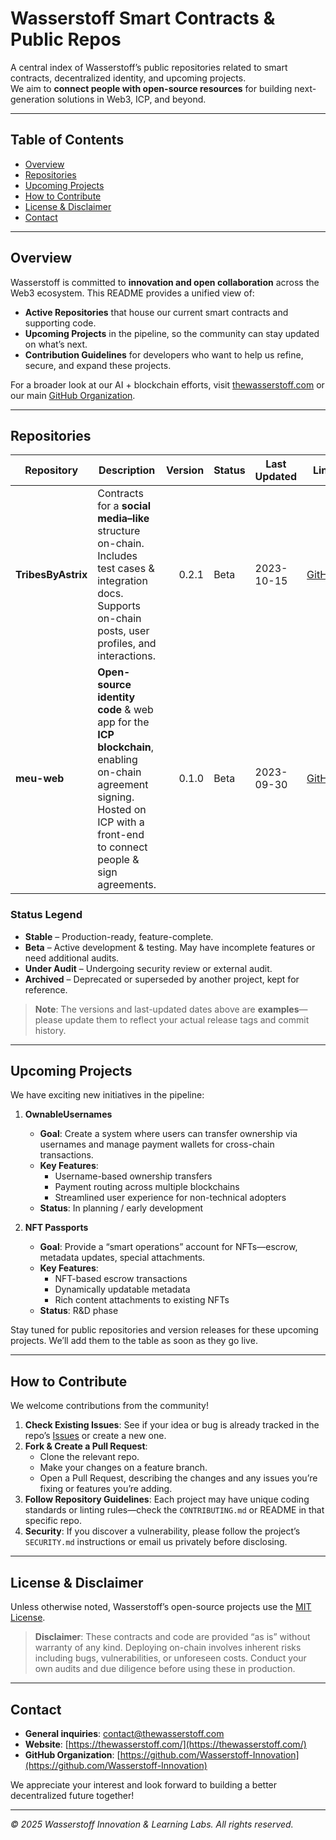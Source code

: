 # Wasserstoff Smart Contracts & Public Repos

A central index of Wasserstoff’s public repositories related to smart contracts, decentralized identity, and upcoming projects.  
We aim to **connect people with open-source resources** for building next-generation solutions in Web3, ICP, and beyond.

---

## Table of Contents

- [Overview](#overview)  
- [Repositories](#repositories)  
- [Upcoming Projects](#upcoming-projects)  
- [How to Contribute](#how-to-contribute)  
- [License & Disclaimer](#license--disclaimer)  
- [Contact](#contact)

---

## Overview

Wasserstoff is committed to **innovation and open collaboration** across the Web3 ecosystem. This README provides a unified view of:

- **Active Repositories** that house our current smart contracts and supporting code.  
- **Upcoming Projects** in the pipeline, so the community can stay updated on what’s next.  
- **Contribution Guidelines** for developers who want to help us refine, secure, and expand these projects.

For a broader look at our AI + blockchain efforts, visit [thewasserstoff.com](https://thewasserstoff.com) or our main [GitHub Organization](https://github.com/Wasserstoff-Innovation).

---

## Repositories

| **Repository**                                     | **Description**                                                                                                                     | **Version** | **Status**      | **Last Updated** | **Link**                                                                                 |
|-----------------------------------------------------|-------------------------------------------------------------------------------------------------------------------------------------|------------:|-----------------|------------------|-----------------------------------------------------------------------------------------|
| **TribesByAstrix**                                  | Contracts for a **social media–like** structure on-chain. Includes test cases & integration docs.<br/>Supports on-chain posts, user profiles, and interactions.             | 0.2.1       | Beta            | 2023-10-15       | [GitHub](https://github.com/Wasserstoff-Innovation/TribesByAstrix)                       |
| **meu-web**                                         | **Open-source identity code** & web app for the **ICP blockchain**, enabling on-chain agreement signing. Hosted on ICP with a front-end to connect people & sign agreements. | 0.1.0       | Beta            | 2023-09-30       | [GitHub](https://github.com/Wasserstoff-Innovation/meu-web)                             |

### Status Legend
- **Stable** – Production-ready, feature-complete.  
- **Beta** – Active development & testing. May have incomplete features or need additional audits.  
- **Under Audit** – Undergoing security review or external audit.  
- **Archived** – Deprecated or superseded by another project, kept for reference.

> **Note**: The versions and last-updated dates above are **examples**—please update them to reflect your actual release tags and commit history.

---

## Upcoming Projects

We have exciting new initiatives in the pipeline:

1. **OwnableUsernames**  
   - **Goal**: Create a system where users can transfer ownership via usernames and manage payment wallets for cross-chain transactions.  
   - **Key Features**:  
     - Username-based ownership transfers  
     - Payment routing across multiple blockchains  
     - Streamlined user experience for non-technical adopters  
   - **Status**: In planning / early development

2. **NFT Passports**  
   - **Goal**: Provide a “smart operations” account for NFTs—escrow, metadata updates, special attachments.  
   - **Key Features**:  
     - NFT-based escrow transactions  
     - Dynamically updatable metadata  
     - Rich content attachments to existing NFTs  
   - **Status**: R&D phase

Stay tuned for public repositories and version releases for these upcoming projects. We’ll add them to the table as soon as they go live.

---

## How to Contribute

We welcome contributions from the community!

1. **Check Existing Issues**: See if your idea or bug is already tracked in the repo’s [Issues](https://github.com/Wasserstoff-Innovation/TribesByAstrix/issues) or create a new one.  
2. **Fork & Create a Pull Request**:  
   - Clone the relevant repo.  
   - Make your changes on a feature branch.  
   - Open a Pull Request, describing the changes and any issues you’re fixing or features you’re adding.  
3. **Follow Repository Guidelines**: Each project may have unique coding standards or linting rules—check the `CONTRIBUTING.md` or README in that specific repo.  
4. **Security**: If you discover a vulnerability, please follow the project’s `SECURITY.md` instructions or email us privately before disclosing.

---

## License & Disclaimer

Unless otherwise noted, Wasserstoff’s open-source projects use the [MIT License](./LICENSE). 

> **Disclaimer**: These contracts and code are provided “as is” without warranty of any kind. Deploying on-chain involves inherent risks including bugs, vulnerabilities, or unforeseen costs. Conduct your own audits and due diligence before using these in production.

---

## Contact

- **General inquiries**: [contact@thewasserstoff.com](mailto:[email protected])  
- **Website**: [https://thewasserstoff.com/](https://thewasserstoff.com/)  
- **GitHub Organization**: [https://github.com/Wasserstoff-Innovation](https://github.com/Wasserstoff-Innovation)

We appreciate your interest and look forward to building a better decentralized future together!

---

*© 2025 Wasserstoff Innovation & Learning Labs. All rights reserved.*
